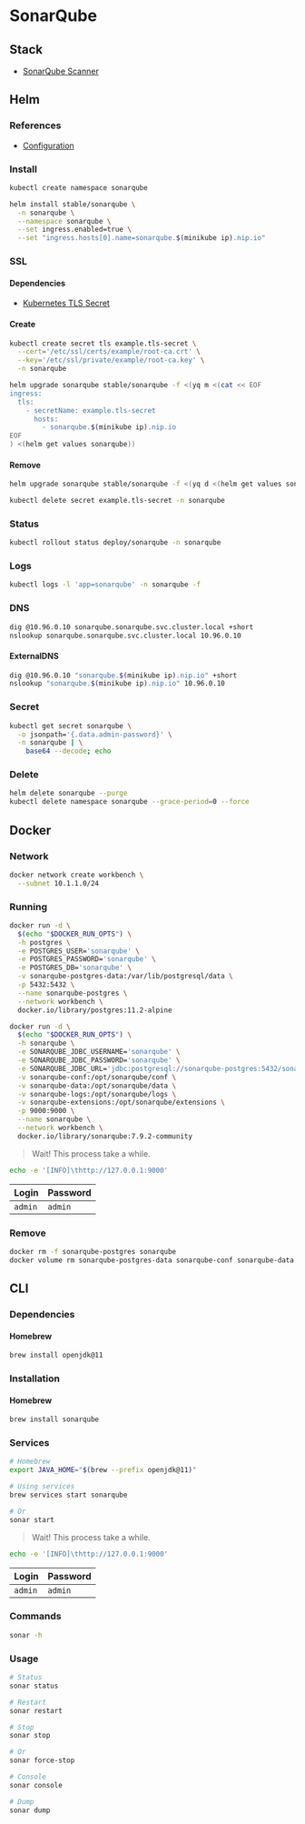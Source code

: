 # SonarQube

<!--
https://plugins.miniorange.com/saml-single-sign-on-sso-sonarqube-using-simplesaml
https://github.com/BlockByBlock/jenkins-docker-with-goss/blob/master/doc/sonarqube.md
-->

## Stack

- [SonarQube Scanner](/sonar-scanner.md)

## Helm

### References

- [Configuration](https://github.com/helm/charts/tree/master/stable/sonarqube#configuration)

### Install

```sh
kubectl create namespace sonarqube
```

```sh
helm install stable/sonarqube \
  -n sonarqube \
  --namespace sonarqube \
  --set ingress.enabled=true \
  --set "ingress.hosts[0].name=sonarqube.$(minikube ip).nip.io"
```

### SSL

#### Dependencies

- [Kubernetes TLS Secret](/k8s-tls-secret.md)

#### Create

```sh
kubectl create secret tls example.tls-secret \
  --cert='/etc/ssl/certs/example/root-ca.crt' \
  --key='/etc/ssl/private/example/root-ca.key' \
  -n sonarqube
```

```sh
helm upgrade sonarqube stable/sonarqube -f <(yq m <(cat << EOF
ingress:
  tls:
    - secretName: example.tls-secret
      hosts:
        - sonarqube.$(minikube ip).nip.io
EOF
) <(helm get values sonarqube))
```

#### Remove

```sh
helm upgrade sonarqube stable/sonarqube -f <(yq d <(helm get values sonarqube) ingress.tls)

kubectl delete secret example.tls-secret -n sonarqube
```

### Status

```sh
kubectl rollout status deploy/sonarqube -n sonarqube
```

### Logs

```sh
kubectl logs -l 'app=sonarqube' -n sonarqube -f
```

### DNS

```sh
dig @10.96.0.10 sonarqube.sonarqube.svc.cluster.local +short
nslookup sonarqube.sonarqube.svc.cluster.local 10.96.0.10
```

#### ExternalDNS

```sh
dig @10.96.0.10 "sonarqube.$(minikube ip).nip.io" +short
nslookup "sonarqube.$(minikube ip).nip.io" 10.96.0.10
```

### Secret

```sh
kubectl get secret sonarqube \
  -o jsonpath='{.data.admin-password}' \
  -n sonarqube | \
    base64 --decode; echo
```

### Delete

```sh
helm delete sonarqube --purge
kubectl delete namespace sonarqube --grace-period=0 --force
```

## Docker

### Network

```sh
docker network create workbench \
  --subnet 10.1.1.0/24
```

### Running

```sh
docker run -d \
  $(echo "$DOCKER_RUN_OPTS") \
  -h postgres \
  -e POSTGRES_USER='sonarqube' \
  -e POSTGRES_PASSWORD='sonarqube' \
  -e POSTGRES_DB='sonarqube' \
  -v sonarqube-postgres-data:/var/lib/postgresql/data \
  -p 5432:5432 \
  --name sonarqube-postgres \
  --network workbench \
  docker.io/library/postgres:11.2-alpine
```

```sh
docker run -d \
  $(echo "$DOCKER_RUN_OPTS") \
  -h sonarqube \
  -e SONARQUBE_JDBC_USERNAME='sonarqube' \
  -e SONARQUBE_JDBC_PASSWORD='sonarqube' \
  -e SONARQUBE_JDBC_URL='jdbc:postgresql://sonarqube-postgres:5432/sonarqube' \
  -v sonarqube-conf:/opt/sonarqube/conf \
  -v sonarqube-data:/opt/sonarqube/data \
  -v sonarqube-logs:/opt/sonarqube/logs \
  -v sonarqube-extensions:/opt/sonarqube/extensions \
  -p 9000:9000 \
  --name sonarqube \
  --network workbench \
  docker.io/library/sonarqube:7.9.2-community
```

> Wait! This process take a while.

```sh
echo -e '[INFO]\thttp://127.0.0.1:9000'
```

| Login | Password |
| --- | --- |
| `admin` | `admin` |

### Remove

```sh
docker rm -f sonarqube-postgres sonarqube
docker volume rm sonarqube-postgres-data sonarqube-conf sonarqube-data sonarqube-logs sonarqube-extensions
```

## CLI

### Dependencies

#### Homebrew

```sh
brew install openjdk@11
```

### Installation

#### Homebrew

```sh
brew install sonarqube
```

### Services

```sh
# Homebrew
export JAVA_HOME="$(brew --prefix openjdk@11)"

# Using services
brew services start sonarqube

# Or
sonar start
```

> Wait! This process take a while.

```sh
echo -e '[INFO]\thttp://127.0.0.1:9000'
```

| Login | Password |
| --- | --- |
| `admin` | `admin` |

### Commands

```sh
sonar -h
```

### Usage

```sh
# Status
sonar status

# Restart
sonar restart

# Stop
sonar stop

# Or
sonar force-stop

# Console
sonar console

# Dump
sonar dump
```
